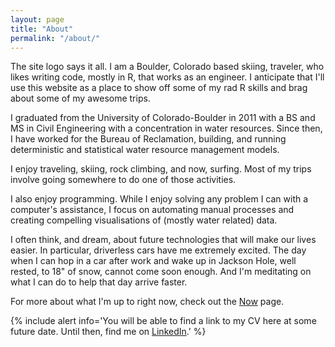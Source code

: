 ```yaml
---
layout: page
title: "About"
permalink: "/about/"
---
```


The site logo says it all. I am a Boulder, Colorado based skiing, traveler, who likes writing code, mostly in R, that works as an engineer. I anticipate that I'll use this website as a place to show off some of my rad R skills and brag about some of my awesome trips. 

I graduated from the University of Colorado-Boulder in 2011 with a BS and MS in Civil Engineering with a concentration in water resources. Since then, I have worked for the Bureau of Reclamation, building, and running deterministic and statistical water resource management models. 

I enjoy traveling, skiing, rock climbing, and now, surfing. Most of my trips involve going somewhere to do one of those activities.

I also enjoy programming. While I enjoy solving any problem I can with a computer's assistance, I focus on automating manual processes and creating compelling visualisations of (mostly water related) data. 

I often think, and dream, about future technologies that will make our lives easier. In particular, driverless cars have me extremely excited. The day when I can hop in a car after work and wake up in Jackson Hole, well rested, to 18" of snow, cannot come soon enough. And I'm meditating on what I can do to help that day arrive faster.

For more about what I'm up to right now, check out the [Now][1] page. 

{% include alert info='You will be able to find a link to my CV here at some future date. Until then, find me on <a href = "https://www.linkedin.com/in/alan-butler-63b11a28">LinkedIn</a>.' %}

[1]: /now/
